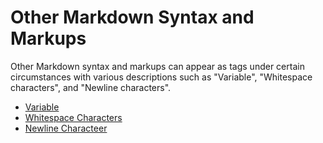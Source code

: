 # Other Markdown Syntax and Markups

Other Markdown syntax and markups can appear as tags under certain circumstances with various descriptions such as "Variable", "Whitespace characters", and "Newline characters".

* [Variable](variable.md)
* [Whitespace Characters](whitespace_characters.md)
* [Newline Characteer](newline_character.md)

